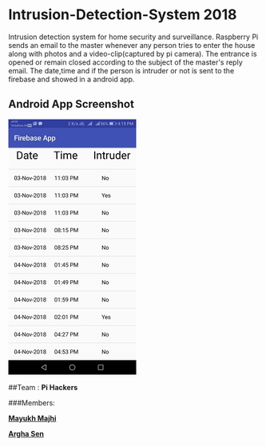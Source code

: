 # Intrusion-Detection-System 2018

Intrusion detection system for home security and surveillance.
Raspberry Pi sends an email to the master whenever any person tries to enter the house along with photos and a video-clip(captured by pi camera).
The entrance is opened or remain closed according to the subject of the master's reply email.
The date,time and if the person is intruder or not is sent to the firebase and showed in a android app.

## Android App Screenshot
![Alt text](https://github.com/arghasen10/IDS_Hackathon/blob/master/Screenshot_20181106-161546.jpeg   "App Screenshot")

##Team : **Pi Hackers**

###Members:

[**Mayukh Majhi**](https://github.com/mmajhi)

[**Argha Sen**](https://github.com/arghasen10)
